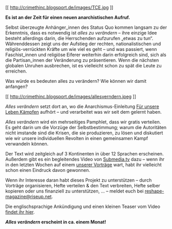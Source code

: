 [[ http://crimethinc.blogsport.de/images/TCE.jpg ]]

**Es ist an der Zeit für einen neuen anarchistischen Aufruf.**

Selbst überzeugte Anhänger_innen des Status Quo kommen langsam zu der Erkenntnis, dass es notwendig ist _alles zu verändern_ – ihre einzige Idee besteht allerdings darin, die Herrschenden aufzurufen „etwas zu tun“. Währenddessen zeigt uns der Aufstieg der rechten, nationalistischen und religiös-verrückten Kräfte um wie viel es geht – und was passiert, wenn Faschist_innen und religiöse Eiferer weiterhin darin erfolgreich sind, sich als die Partisan_innen der Veränderung zu präsentieren. Wenn die nächsten globalen Unruhen ausbrechen, ist es vielleicht schon zu spät die Leute zu erreichen.

Was würde es bedeuten alles zu verändern? Wie können wir damit anfangen?

[[ http://crimethinc.blogsport.de/images/allesverndern.jpeg ]]

_Alles verändern_ setzt dort an, wo die Anarchismus-Einleitung [Für unsere Leben Kämpfen](http://crimethinc.blogsport.de/2014/09/25/fuer-unsere-leben-kaempfen) aufhört – und verarbeitet was wir seit dem gelernt haben.

_Alles verändern_ wird ein mehrseitiges Pamphlet, dass wir gratis verteilen. Es geht darin um die Vorzüge der Selbstbestimmung; warum die Autoritäten nicht imstande sind die Krisen, die sie produzieren, zu lösen und diskutiert wie wir unsere individuellen Revolten in einen gemeinsamen Kampf verwandeln können.

Der Text wird zeitgleich auf 3 Kontinenten in über 12 Sprachen erscheinen. Außerdem gibt es ein begleitendes Video von [Submedia.tv](http://www.submedia.tv) dazu – wenn ihr in den letzten Wochen auf einem [unserer Vorträge](http://crimethinc.blogsport.de/vortraege) wart, habt ihr vielleicht schon einen Eindruck davon gewonnen.

Wenn ihr Interesse daran habt dieses Projekt zu unterstützen – durch Vorträge organisieren, Hefte verteilen & den Text verbreiten, Hefte selber kopieren oder uns finanziell zu unterstützen, … – meldet euch bei reshape-magazine@riseup.net.

Die englischsprachige Ankündigung und einen kleinen Teaser vom Video [findet ihr hier](/2014/10/07/new-project-to-change-everything).

**_Alles verändern_ erscheint in ca. einem Monat!**

